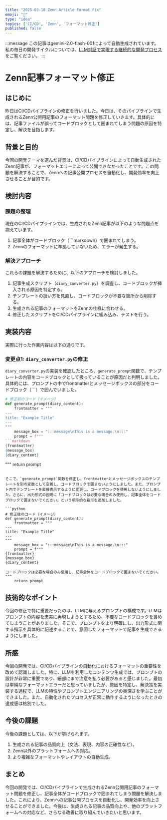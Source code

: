 ```yaml
---
title: "2025-03-18 Zenn Article Format Fix"
emoji: "🐛"
type: "idea"
topics: ['CI/CD', 'Zenn', 'フォーマット修正']
published: false
---
```


:::message
この記事はgemini-2.0-flash-001によって自動生成されています。
私の毎日の開発サイクルについては、[LLM対話で実現する継続的な開発プロセス](https://zenn.dev/centervil/articles/2025-03-12-development-cycle-introduction)をご覧ください。
:::

# Zenn記事フォーマット修正

## はじめに

昨日はCI/CDパイプラインの修正を行いました。今日は、そのパイプラインで生成されるZenn公開用記事のフォーマット問題を修正していきます。具体的には、記事ファイルが誤ってコードブロックとして囲まれてしまう問題の原因を特定し、解決を目指します。

## 背景と目的

今回の開発テーマを選んだ背景は、CI/CDパイプラインによって自動生成されたZenn記事が、フォーマットエラーによって公開できなかったことです。この問題を解決することで、Zennへの記事公開プロセスを自動化し、開発効率を向上させることが目的です。

## 検討内容

### 課題の整理

現在のCI/CDパイプラインでは、生成されたZenn記事が以下のような問題点を抱えています。

1.  記事全体がコードブロック（```markdown）で囲まれてしまう。
2.  Zennのフォーマットに準拠していないため、エラーが発生する。

### 解決アプローチ

これらの課題を解決するために、以下のアプローチを検討しました。

1.  記事生成スクリプト（`diary_converter.py`）を調査し、コードブロックが挿入される原因を特定する。
2.  テンプレートの扱い方を見直し、コードブロックが不要な箇所から削除する。
3.  生成される記事のフォーマットをZennの仕様に合わせる。
4.  修正したスクリプトをCI/CDパイプラインに組み込み、テストを行う。

## 実装内容

実際に行った作業内容は以下の通りです。

### 変更点1: `diary_converter.py`の修正

`diary_converter.py`の実装を確認したところ、`generate_prompt`関数で、テンプレートの内容をコードブロックとして扱っていることが原因だと判明しました。具体的には、プロンプトの中でfrontmatterとメッセージボックスの部分をコードブロック（```）で囲んでいました。

```python
# 修正前のコード（イメージ）
def generate_prompt(diary_content):
    frontmatter = """
---
title: "Example Title"
---
"""
    message_box = ":::message\nThis is a message.\n:::"
    prompt = f"""
```markdown
{frontmatter}
{message_box}
{diary_content}
```
"""
    return prompt
```

そこで、`generate_prompt`関数を修正し、frontmatterとメッセージボックスのテンプレートを別の変数として定義し、コードブロックで囲まないようにしました。また、プロンプト内でテンプレートを直接表示するように変更し、コードブロックを使用しないようにしました。さらに、出力形式の説明に「コードブロックは必要な場合のみ使用し、記事全体をコードブロックで囲まないでください」という明示的な指示を追加しました。

```python
# 修正後のコード（イメージ）
def generate_prompt(diary_content):
    frontmatter = """
---
title: "Example Title"
---
"""
    message_box = ":::message\nThis is a message.\n:::"
    prompt = f"""
{frontmatter}
{message_box}
{diary_content}

コードブロックは必要な場合のみ使用し、記事全体をコードブロックで囲まないでください。
"""
    return prompt
```

## 技術的なポイント

今回の修正で特に重要だったのは、LLMに与えるプロンプトの構成です。LLMはプロンプトの内容を忠実に再現しようとするため、不要なコードブロックを含めてしまうことがありました。そこで、プロンプトをより明確にし、出力形式に関する指示を具体的に記述することで、意図したフォーマットで記事を生成できるようにしました。

## 所感

今回の開発では、CI/CDパイプラインの自動化におけるフォーマットの重要性を改めて認識しました。特に、LLMを利用したコンテンツ生成では、プロンプトの設計が非常に重要であり、細部にまで注意を払う必要があると感じました。最初は単純なフォーマットエラーだと思っていましたが、原因を特定し、解決策を実装する過程で、LLMの特性やプロンプトエンジニアリングの奥深さを学ぶことができました。また、自動化されたプロセスが正常に動作するようになったときの達成感は格別でした。

## 今後の課題

今後の課題としては、以下が挙げられます。

1.  生成される記事の品質向上（文法、表現、内容の正確性など）。
2.  Zenn以外のプラットフォームへの対応。
3.  より複雑なフォーマットやレイアウトの自動生成。

## まとめ

今回の開発では、CI/CDパイプラインで生成されるZenn公開用記事のフォーマット問題を修正し、記事全体がコードブロックで囲まれてしまう問題を解決しました。これにより、Zennへの記事公開プロセスを自動化し、開発効率を向上させることができました。今後は、生成される記事の品質向上や、他のプラットフォームへの対応など、さらなる改善に取り組んでいきたいと思います。